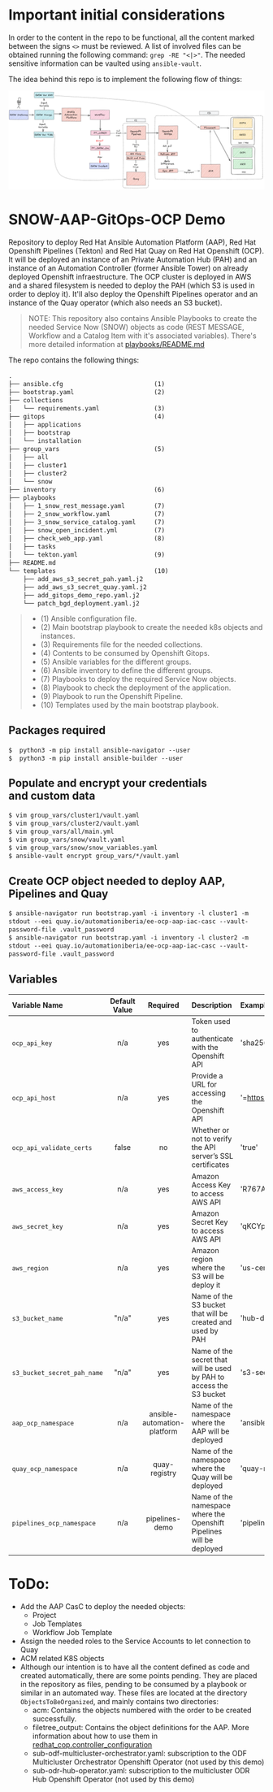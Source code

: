 # Important initial considerations

In order to the content in the repo to be functional, all the content marked between the signs `<>` must be reviewed. A list of involved files can be obtained running the following command: `grep -RE "<|>"`. The needed sensitive information can be vaulted using `ansible-vault`.

The idea behind this repo is to implement the following flow of things:

![Full flow diagram](images/FullWorkflow.png)

# SNOW-AAP-GitOps-OCP Demo

Repository to deploy Red Hat Ansible Automation Platform (AAP), Red Hat Openshift Pipelines (Tekton) and Red Hat Quay on Red Hat Openshift (OCP). It will be deployed an instance of an Private Automation Hub (PAH) and an instance of an Automation Controller (former Ansible Tower) on already deployed Openshift infraestructure. The OCP cluster is deployed in AWS and a shared filesystem is needed to deploy the PAH (which S3 is used in order to deploy it). It'll also deploy the Openshift Pipelines operator and an instance of the Quay operator (which also needs an S3 bucket).

> NOTE: This repository also contains Ansible Playbooks to create the needed Service Now (SNOW) objects as code (REST MESSAGE, Workflow and a Catalog Item with it's associated variables). There's more detailed information at [playbooks/README.md](playbooks/README.md)

The repo contains the following things:

```
.
├── ansible.cfg                         (1)
├── bootstrap.yaml                      (2)
├── collections
│   └── requirements.yaml               (3)
├── gitops                              (4)
│   ├── applications
│   ├── bootstrap
│   └── installation
├── group_vars                          (5)
│   ├── all
│   ├── cluster1
│   ├── cluster2
│   └── snow
├── inventory                           (6)
├── playbooks
│   ├── 1_snow_rest_message.yaml        (7)
│   ├── 2_snow_workflow.yaml            (7)
│   ├── 3_snow_service_catalog.yaml     (7)
│   ├── snow_open_incident.yml          (7)
│   ├── check_web_app.yaml              (8)
│   ├── tasks
│   └── tekton.yaml                     (9)
├── README.md
└── templates                           (10)
    ├── add_aws_s3_secret_pah.yaml.j2
    ├── add_aws_s3_secret_quay.yaml.j2
    ├── add_gitops_demo_repo.yaml.j2
    └── patch_bgd_deployment.yaml.j2
```

> * (1) Ansible configuration file.
> * (2) Main bootstrap playbook to create the needed k8s objects and instances.
> * (3) Requirements file for the needed collections.
> * (4) Contents to be consumed by Openshift Gitops.
> * (5) Ansible variables for the different groups.
> * (6) Ansible inventory to define the different groups.
> * (7) Playbooks to deploy the required Service Now objects.
> * (8) Playbook to check the deployment of the application.
> * (9) Playbook to run the Openshift Pipeline.
> * (10) Templates used by the main bootstrap playbook.

## Packages required

```
$  python3 -m pip install ansible-navigator --user
$  python3 -m pip install ansible-builder --user
```
## Populate and encrypt your credentials and custom data

```
$ vim group_vars/cluster1/vault.yaml
$ vim group_vars/cluster2/vault.yaml
$ vim group_vars/all/main.yml
$ vim group_vars/snow/vault.yaml
$ vim group_vars/snow/snow_variables.yaml
$ ansible-vault encrypt group_vars/*/vault.yaml
```
## Create OCP object needed to deploy AAP, Pipelines and Quay

```
$ ansible-navigator run bootstrap.yaml -i inventory -l cluster1 -m stdout --eei quay.io/automationiberia/ee-ocp-aap-iac-casc --vault-password-file .vault_password
$ ansible-navigator run bootstrap.yaml -i inventory -l cluster2 -m stdout --eei quay.io/automationiberia/ee-ocp-aap-iac-casc --vault-password-file .vault_password
```
## Variables

|Variable Name|Default Value|Required|Description|Example|
|:---|:---:|:---:|:---|:---|
|`ocp_api_key`|n/a|yes|Token used to authenticate with the Openshift API|'sha256~Po6ydC7CVs12drESQeNiUW9poUT84aFrj7zL3VQfvrS'|
|`ocp_api_host`|n/a|yes|Provide a URL for accessing the Openshift API|'=https://api.cluster-ocp.lab.example.com:6443'|
|`ocp_api_validate_certs`|false|no|Whether or not to verify the API server’s SSL certificates|'true'|
|`aws_access_key`|n/a|yes|Amazon Access Key to access AWS API|'R767AKIFYSF5INA6QKB6'|
|`aws_secret_key`|n/a|yes|Amazon Secret Key to access AWS API|'qKCYpd/jQX6gRhucQwIT1d2lzrapZ/O4lpEKGGqR'|
|`aws_region`|n/a|yes|Amazon region where the S3 will be deploy it|'us-central-3'|
|`s3_bucket_name`|"n/a"|yes|Name of the S3 bucket that will be created and used by PAH|'hub-demo-bucket'|
|`s3_bucket_secret_pah_name`|"n/a"|yes|Name of the secret that will be used by PAH to access the S3 bucket |'s3-secret-automationhub'|
|`aap_ocp_namespace`|n/a|ansible-automation-platform|Name of the namespace where the AAP will be deployed|'ansible-automation-platform'|
|`quay_ocp_namespace`|n/a|quay-registry|Name of the namespace where the Quay will be deployed|'quay-registry'|
|`pipelines_ocp_namespace`|n/a|pipelines-demo|Name of the namespace where the Openshift Pipelines will be deployed|'pipelines-demo'|

# ToDo:

* Add the AAP CasC to deploy the needed objects:
    * Project
    * Job Templates
    * Workflow Job Template
* Assign the needed roles to the Service Accounts to let connection to Quay
* ACM related K8S objects
* Although our intention is to have all the content defined as code and created automatically, there are some points pending. They are placed in the repository as files, pending to be consumed by a playbook or similar in an automated way. These files are located at the directory `ObjectsToBeOrganized`, and mainly contains two directories:
    * acm: Contains the objects numbered with the order to be created successfully.
    * filetree_output: Contains the object definitions for the AAP. More information about how to use them in [redhat_cop.controller_configuration](https://github.com/redhat-cop/controller_configuration/tree/devel/roles/filetree_read?target=_blank)
    * sub-odf-multicluster-orchestrator.yaml: subscription to the ODF Multicluster Orchestrator Openshift Operator (not used by this demo)
    * sub-odr-hub-operator.yaml: subscription to the multicluster ODR Hub Openshift Operator (not used by this demo)

